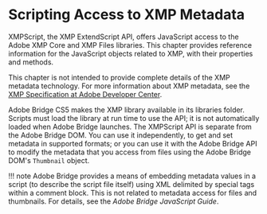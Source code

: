 # Scripting Access to XMP Metadata

XMPScript, the XMP ExtendScript API, offers JavaScript access to the Adobe XMP Core and XMP Files libraries. This chapter provides reference information for the JavaScript objects related to XMP, with their properties and methods.

This chapter is not intended to provide complete details of the XMP metadata technology. For more information about XMP metadata, see the [XMP Specification at Adobe Developer Center](https://www.adobe.com/devnet/xmp.html).

Adobe Bridge CS5 makes the XMP library available in its libraries folder. Scripts must load the library at run time to use the API; it is not automatically loaded when Adobe Bridge launches. The XMPScript API is separate from the Adobe Bridge DOM. You can use it independently, to get and set metadata in supported formats; or you can use it with the Adobe Bridge API to modify the metadata that you access from files using the Adobe Bridge DOM's `Thumbnail` object.

!!! note
    Adobe Bridge provides a means of embedding metadata values in a script (to describe the script file itself) using XML delimited by special tags within a comment block. This is not related to metadata access for files and thumbnails. For details, see the *Adobe Bridge JavaScript Guide*.
